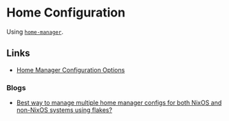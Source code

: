 # Home Configuration

Using [`home-manager`](https://github.com/nix-community/home-manager).

## Links

* [Home Manager Configuration Options](https://nix-community.github.io/home-manager/options.xhtml)

### Blogs

* [Best way to manage multiple home manager configs for both NixOS and non-NixOS systems using flakes?](https://www.reddit.com/r/NixOS/comments/xtq2tb/best_way_to_manage_multiple_home_manager_configs/)
